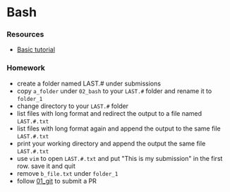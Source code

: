 # Bash

### Resources
 - [Basic tutorial](https://ryanstutorials.net/linuxtutorial/)

### Homework
 - create a folder named LAST.# under submissions
 - copy `a_folder` under `02_bash` to your `LAST.#` folder and rename it to `folder_1`
 - change directory to your `LAST.#` folder
 - list files with long format and redirect the output to a file named `LAST.#.txt`
 - list files with long format again and append the output to the same file `LAST.#.txt`
 - print your working directory and append the output the same file `LAST.#.txt`
 - use `vim` to open `LAST.#.txt` and put "This is my submission" in the first row. save it and quit
 - remove `b_file.txt` under `folder_1`
 - follow [01_git](../01_git/) to submit a PR